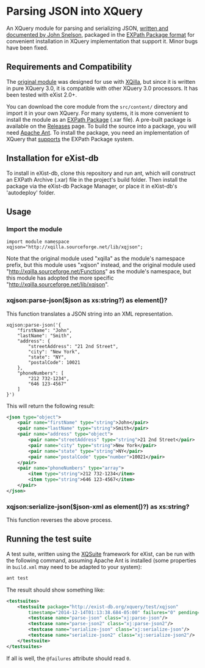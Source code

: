 # Parsing JSON into XQuery

An XQuery module for parsing and serializing JSON, 
[written and documented by John Snelson](http://john.snelson.org.uk/post/48547628468/parsing-json-into-xquery), packaged in the 
[EXPath Package format](http://www.expath.org/spec/pkg) for convenient installation in XQuery implementation that 
support it. Minor bugs have been fixed.

## Requirements and Compatibility

The [original module](http://xqilla.hg.sourceforge.net/hgweb/xqilla/xqilla/file/6458513c94c0/src/functions/XQillaModule.xq)
was designed for use with [XQilla](http://xqilla.sourceforge.net/HomePage), but since it is written in pure XQuery 3.0, 
it is compatible with other XQuery 3.0 processors.  It has been tested with eXist 2.0+.  

You can download the core module from the `src/content/` directory and import it in your own XQuery. 
For many systems, it is more convenient to install the module as an [EXPath Package](http://expath.org/modules/pkg/) (.xar file). 
A pre-built package is available on the [Releases](https://github.com/joewiz/xqjson/releases) page. 
To build the source into a package, you will need [Apache Ant](http://ant.apache.org/). 
To install the package, you need an implementation of XQuery that [supports](http://expath.org/modules/pkg/implems) the EXPath Package system.

## Installation for eXist-db

To install in eXist-db, clone this repository and run ant, which will construct an EXPath Archive (.xar) file in the 
project's build folder. Then install the package via the eXist-db Package Manager, or place it in eXist-db's 'autodeploy' folder.

## Usage

### Import the module

    import module namespace xqjson="http://xqilla.sourceforge.net/lib/xqjson";

Note that the original module used "xqilla" as the module's namespace prefix, but this module uses "xqjson" instead, 
and the original module used "http://xqilla.sourceforge.net/Functions" as the module's namespace, but this module has 
adopted the more specific "http://xqilla.sourceforge.net/lib/xqjson".

### xqjson:parse-json($json as xs:string?) as element()?

This function translates a JSON string into an XML representation.  

```xquery
xqjson:parse-json('{
    "firstName": "John",
    "lastName": "Smith",
    "address": {
        "streetAddress": "21 2nd Street",
        "city": "New York",
        "state": "NY",
        "postalCode": 10021
    },
    "phoneNumbers": [
        "212 732-1234",
        "646 123-4567"
    ]
}')
```
    
This will return the following result:

```xml
<json type="object">
    <pair name="firstName" type="string">John</pair>
    <pair name="lastName" type="string">Smith</pair>
    <pair name="address" type="object">
        <pair name="streetAddress" type="string">21 2nd Street</pair>
        <pair name="city" type="string">New York</pair>
        <pair name="state" type="string">NY</pair>
        <pair name="postalCode" type="number">10021</pair>
    </pair>
    <pair name="phoneNumbers" type="array">
        <item type="string">212 732-1234</item>
        <item type="string">646 123-4567</item>
    </pair>
</json>
```

### xqjson:serialize-json($json-xml as element()?) as xs:string?

This function reverses the above process.

## Running the test suite

A test suite, written using the [XQSuite](http://exist-db.org/exist/apps/doc/xqsuite.xml) framework for 
eXist, can be run with the following command, assuming Apache Ant is installed (some properties in 
`build.xml` may need to be adapted to your system):

```bash
ant test
```

The result should show something like:

```xml
<testsuites>
    <testsuite package="http://exist-db.org/xquery/test/xqjson"
        timestamp="2014-12-14T01:13:38.684-05:00" failures="0" pending="0" tests="4" time="PT0.03S">
        <testcase name="parse-json" class="xj:parse-json"/>
        <testcase name="parse-json2" class="xj:parse-json2"/>
        <testcase name="serialize-json" class="xj:serialize-json"/>
        <testcase name="serialize-json2" class="xj:serialize-json2"/>
    </testsuite>
</testsuites>
```

If all is well, the `@failures` attribute should read `0`.